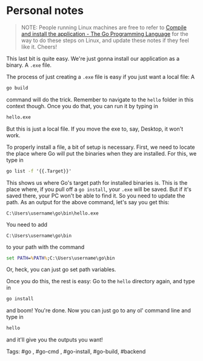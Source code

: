 # Personal notes

> NOTE: People running Linux machines are free to refer to [Compile and install the application - The Go Programming Language](https://go.dev/doc/tutorial/compile-install) for the way to do these steps on Linux, and update these notes if they feel like it. Cheers!

This last bit is quite easy. We're just gonna install our application as a binary. A `.exe` file.

The process of just creating a `.exe` file is easy if you just want a local file:
A
```cmd
go build
```
command will do the trick. Remember to navigate to the `hello` folder in this context though. Once you do that, you can run it by typing in
```cmd
hello.exe
```

But this is just a local file. If you move the exe to, say, Desktop, it won't work.

To properly install a file, a bit of setup is necessary. First, we need to locate the place where Go will put the binaries when they are installed. For this, we type in
```cmd
go list -f '{{.Target}}'
```
This shows us where Go's target path for installed binaries is. This is the place where, if you pull off a `go install`, your `.exe` will be saved. But if it's saved there, your PC won't be able to find it. So you need to update the path. As an output for the above command, let's say you get this:
```path
C:\Users\username\go\bin\hello.exe
```
You need to add 
```path
C:\Users\username\go\bin
```
to your path with the command
```cmd
set PATH=%PATH%;C:\Users\username\go\bin
```
Or, heck, you can just go set path variables.

Once you do this, the rest is easy: Go to the `hello` directory again, and type in
```cmd
go install
```
and boom! You're done. Now you can just go to any ol' command line and type in
```cmd
hello
```
and it'll give you the outputs you want!

Tags: #go , #go-cmd , #go-install, #go-build, #backend 